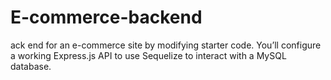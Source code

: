 # E-commerce-backend
ack end for an e-commerce site by modifying starter code. You’ll configure a working Express.js API to use Sequelize to interact with a MySQL database.
